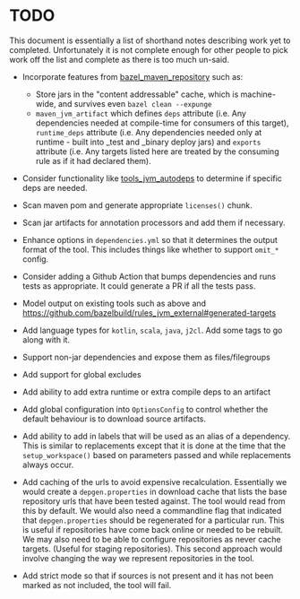 # TODO

This document is essentially a list of shorthand notes describing work yet to completed.
Unfortunately it is not complete enough for other people to pick work off the list and
complete as there is too much un-said.

* Incorporate features from [bazel_maven_repository](https://github.com/square/bazel_maven_repository) such as:
  - Store jars in the "content addressable" cache, which is machine-wide, and survives even `bazel clean --expunge`
  - `maven_jvm_artifact` which defines `deps` attribute (i.e. Any dependencies needed at compile-time for consumers
    of this target), `runtime_deps` attribute (i.e. Any dependencies needed only at runtime - built into _test and
    _binary deploy jars) and `exports` attribute (i.e. Any targets listed here are treated by the consuming rule as
    if it had declared them).

* Consider functionality like [tools_jvm_autodeps](https://github.com/cgrushko/tools_jvm_autodeps) to determine
  if specific deps are needed.

* Scan maven pom and generate appropriate `licenses()` chunk.

* Scan jar artifacts for annotation processors and add them if necessary.

* Enhance options in `dependencies.yml` so that it determines the output format of the tool. This includes things like
  whether to support `omit_*` config.

* Consider adding a Github Action that bumps dependencies and runs tests as appropriate. It could generate a PR if
  all the tests pass.

* Model output on existing tools such as above and https://github.com/bazelbuild/rules_jvm_external#generated-targets

* Add language types for `kotlin`, `scala`, `java`, `j2cl`. Add some tags to go along with it.

* Support non-jar dependencies and expose them as files/filegroups

* Add support for global excludes

* Add ability to add extra runtime or extra compile deps to an artifact

* Add global configuration into `OptionsConfig` to control whether the default behaviour is to download source artifacts.

* Add ability to add in labels that will be used as an alias of a dependency. This is similar to replacements
  except that it is done at the time that the `setup_workspace()` based on parameters passed and while replacements
  always occur.

* Add caching of the urls to avoid expensive recalculation. Essentially we would create a `depgen.properties` in
  download cache that lists the base repository urls that have been tested against. The tool would read from this
  by default. We would also need a commandline flag that indicated that `depgen.properties` should be regenerated
  for a particular run. This is useful if repositories have come back online or needed to be rebuilt. We may also
  need to be able to configure repositories as never cache targets. (Useful for staging repositories). This second
  approach would involve changing the way we represent repositories in the tool.

* Add strict mode so that if sources is not present and it has not been marked as not included, the tool will fail.
